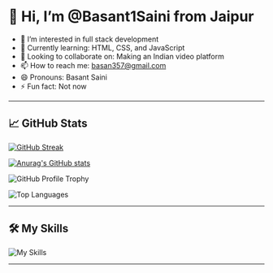 # 👋 Hi, I’m @Basant1Saini from Jaipur

- 👀 I’m interested in full stack development
- 🌱 Currently learning: HTML, CSS, and JavaScript
- 💞️ Looking to collaborate on: Making an Indian video platform
- 📫 How to reach me: basan357@gmail.com
- 😄 Pronouns: Basant Saini
- ⚡ Fun fact: Not now

---

## 📈 GitHub Stats

[![GitHub Streak](https://streak-stats.demolab.com?user=Basant1Saini&theme=tokyonight-duo&date_format=j%20M%5B%20Y%5D)](https://git.io/streak-stats)

[![Anurag's GitHub stats](https://github-readme-stats.vercel.app/api?username=Basant1Saini&show_icons=true&theme=dark)](https://github.com/anuraghazra/github-readme-stats)

![GitHub Profile Trophy](https://github-profile-trophy.vercel.app/?username=Basant1Saini&theme=onedark)

![Top Languages](https://github-readme-stats.vercel.app/api/top-langs/?username=Basant1Saini&layout=compact)

---

## 🛠️ My Skills

![My Skills](https://skillicons.dev/icons?i=html,css,tailwind,javascript,react,redux,nodejs,expressjs,git,github,discord,linkedin,dotnet,php,c,java,py,azure,flutter,androidstudio,apple,cs,cpp,gmail,ai,kali,mongodb,mysql,notion,ps,pr,ubuntu,visualstudio,vscode,windows,wordpress)

---

<!---
Basant1Saini/Basant1Saini is a ✨ special ✨ repository because its `README.md` (this file) appears on your GitHub profile.
You can click the Preview link to take a look at your changes.
--->
